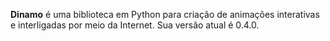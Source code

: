 **Dinamo** é uma biblioteca em Python para criação de animações interativas e interligadas por meio da Internet. Sua versão atual é 0.4.0.